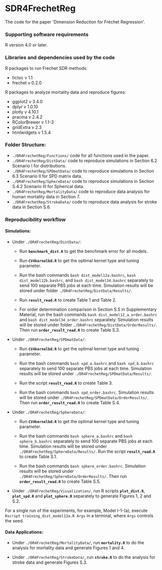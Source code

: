 # SDR4FrechetReg
The code for the paper 'Dimension Reduction for Fréchet Regression'.

### Supporting software requirements

R version 4.0 or later.

### Libraries and dependencies used by the code

R packages to run Frechet SDR methods:

* tictoc v 1.1
* frechet v 0.2.0

R packages to analyze mortality data and reproduce figures:

* ggplot2 v 3.4.0
* dplyr v 1.0.10
* plotly v 4.10.1
* pracma v 2.4.2
* RColorBrewer v 1.1-3
* gridExtra v 2.3
* htmlwidgets v 1.5.4

### Folder Structure: 

* `./DR4FrechetReg/Functions/`  code for all functions used in the paper.
* `./DR4FrechetReg/DistData/`  code to reproduce simulations in Section 6.2 Scenario I for distributions.
* `./DR4FrechetReg/SPDmatData/` code to reproduce simulations in Section 6.3 Scenario II for SPD matrix data.
* `./DR4FrechetReg/SphereData/` code to reproduce simulations in Section S.4.2 Scenario III for Spherical data.
* `./DR4FrechetReg/MortalityData/` code to reproduce data analysis for human mortality data in Section 7.
* `./DR4FrechetReg/StrokeData/` code to reproduce data analysis for stroke data in Section S.6.


### Reproducibility workflow

#### Simulations:

* Under `./DR4FrechetReg/DistData/`:
  
  + Run **`benchmark_dist.R`** to get the benchmark error for all models.
  
  + Run **`CV4kernelbd.R`** to get the optimal kernel type and tuning parameter.
  
  + Run the bash commands `bash dist_model12a.bashrc`, `bash dist_model12b.bashrc`, and `bash dist_model34.bashrc` separately  to send 100 separate PBS jobs at each time. Simulation results will be stored under folder `./DR4FrechetReg/DistData/Results/`.
  
  + Run **`result_read.R`** to create Table 1 and Table 2.
  
  + For order determination comparison in Section S.5 in Supplementary Material, run the bash commands `bash dist_model12_a_order.bashrc` and `bash dist_model34_order.bashrc` separately. Simulation results will be stored under folder `./DR4FrechetReg/DistData/OrderResults/`. Then run **`order_result_read.R`** to create Table S.3.

* Under `./DR4FrechetReg/SPDmatData/`:
  
  + Run **`CV4kernelbd.R`** to get the optimal kernel type and tuning parameter.
  
  + Run the bash commands `bash spd_a.bashrc` and `bash spd_b.bashrc` separately  to send 100 separate PBS jobs at each time. Simulation results will be stored under `./DR4FrechetReg/SPDmatData/Results/`.
  
  + Run the script **`result_read.R`** to create Table 3.

  + Run the bash commands `bash spd_order.bashrc`. Simulation results will be stored under `./DR4FrechetReg/SPDmatData/OrderResults/`. Then run **`order_result_read.R`** to create Table S.4.
  
* Under `./DR4FrechetReg/SphereData/`:
  
  + Run **`CV4kernelbd.R`** to get the optimal kernel type and tuning parameter.
  
  + Run the bash commands `bash sphere_a.bashrc` and `bash sphere_b.bashrc` separately  to send 100 separate PBS jobs at each time. Simulation results will be stored under `./DR4FrechetReg/SphereData/Results/`. Run the script **`result_read.R`** to create Table S.1.
  
  + Run the bash commands `bash sphere_order.bashrc`. Simulation results will be stored under `./DR4FrechetReg/SphereData/OrderResults/`. Then run **`order_result_read.R`** to create Table S.5.

* Under `./DR4FrechetReg/Visualization/`, run R scripts **`plot_dist.R`**, **`plot_spd.R`** and **`plot_sphere.R`** separately to generate Figures 1, 2 and S.2.

For a single run of the experiments, for example, Model I-1-(a), execute `Rscript training_dist_model12a.R Args` in a terminal, where `Args` controls the seed.

#### Data Applications:

* Under `./DR4FrechetReg/MortalityData/`, run **`mortality.R`** to do the analysis for mortality data and generate Figures 1 and 4.

* Under `./DR4FrechetReg/StrokeData/`, run **`stroke.R`** to do the analysis for stroke data and generate Figures S.3.
